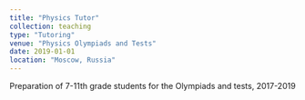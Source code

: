 ```yaml
---
title: "Physics Tutor"
collection: teaching
type: "Tutoring"
venue: "Physics Olympiads and Tests"
date: 2019-01-01
location: "Moscow, Russia"
---
```

Preparation of 7-11th grade students for the Olympiads and tests, 2017-2019

